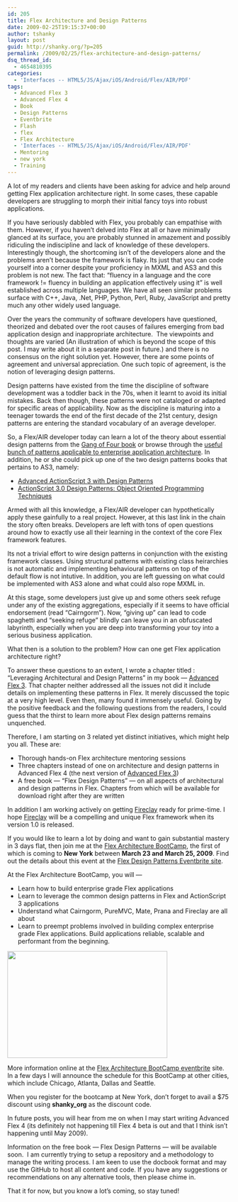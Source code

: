 ```yaml
---
id: 205
title: Flex Architecture and Design Patterns
date: 2009-02-25T19:15:37+00:00
author: tshanky
layout: post
guid: http://shanky.org/?p=205
permalink: /2009/02/25/flex-architecture-and-design-patterns/
dsq_thread_id:
  - 4654810395
categories:
  - 'Interfaces -- HTML5/JS/Ajax/iOS/Android/Flex/AIR/PDF'
tags:
  - Advanced Flex 3
  - Advanced Flex 4
  - Book
  - Design Patterns
  - Eventbrite
  - Flash
  - flex
  - Flex Architecture
  - 'Interfaces -- HTML5/JS/Ajax/iOS/Android/Flex/AIR/PDF'
  - Mentoring
  - new york
  - Training
---
```

A lot of my readers and clients have been asking for advice and help around getting Flex application architecture right. In some cases, these capable developers are struggling to morph their initial fancy toys into robust applications.

If you have seriously dabbled with Flex, you probably can empathise with them. However, if you haven&#8217;t delved into Flex at all or have minimally glanced at its surface, you are probably stunned in amazement and possibly ridiculing the indiscipline and lack of knowledge of these developers. Interestingly though, the shortcoming isn&#8217;t of the developers alone and the problems aren&#8217;t because the framework is flaky. Its just that you can code yourself into a corner despite your proficiency in MXML and AS3 and this problem is not new. The fact that: &#8220;fluency in a language and the core framework != fluency in building an application effectively using it&#8221; is well established across multiple languages. We have all seen similar problems surface with C++, Java, .Net, PHP, Python, Perl, Ruby, JavaScript and pretty much any other widely used language.

Over the years the community of software developers have questioned, theorized and debated over the root causes of failures emerging from bad application design and inappropriate architecture.  The viewpoints and thoughts are varied (An illustration of which is beyond the scope of this post. I may write about it in a separate post in future.) and there is no consensus on the right solution yet. However, there are some points of agreement and universal appreciation. One such topic of agreement, is the notion of leveraging design patterns. 

Design patterns have existed from the time the discipline of software development was a toddler back in the 70s, when it learnt to avoid its initial mistakes. Back then though, these patterns were not cataloged or adapted for specific areas of applicability. Now as the discipline is maturing into a teenager towards the end of the first decade of the 21st century, design patterns are entering the standard vocabulary of an average developer.

So, a Flex/AIR developer today can learn a lot of the theory about essential design patterns from the <a title="Design Patterns: Elements of Reusable Object-Oriented Software" href="http://www.amazon.com/Design-Patterns-Object-Oriented-Addison-Wesley-Professional/dp/0201633612/ref=pd_bbs_sr_1?ie=UTF8&s=books&qid=1235582910&sr=8-1" target="_blank">Gang of Four book</a> or browse through the <a title="Patterns of Enterprise Application Architecture (P of EAA)" href="http://martinfowler.com/eaaCatalog/" target="_blank">useful bunch of patterns applicable to enterprise application architecture</a>. In addition, he or she could pick up one of the two design patterns books that pertains to AS3, namely:

  * <a title="Advanced ActionScript 3 with Design Patterns" href="http://www.amazon.com/Advanced-ActionScript-3-Design-Patterns/dp/0321426568/" target="_blank">Advanced ActionScript 3 with Design Patterns</a>
  * <a title="ActionScript 3.0 Design Patterns: Object Oriented Programming Techniques" href="http://www.amazon.com/ActionScript-3-0-Design-Patterns-Programming/dp/0596528469/" target="_blank">ActionScript 3.0 Design Patterns: Object Oriented Programming Techniques</a>

Armed with all this knowledge, a Flex/AIR developer can hypothetically apply these gainfully to a real project. However, at this last link in the chain the story often breaks. Developers are left with tons of open questions around how to exactly use all their learning in the context of the core Flex framework features.

Its not a trivial effort to wire design patterns in conjunction with the existing framework classes. Using structural patterns with existing class heirarchies is not automatic and implementing behavioural patterns on top of the default flow is not intutive. In addition, you are left guessing on what could be implemented with AS3 alone and what could also rope MXML in.

At this stage, some developers just give up and some others seek refuge under any of the existing aggregations, especially if it seems to have official endorsement (read &#8220;Cairngorm&#8221;). Now, &#8220;giving up&#8221; can lead to code spaghetti and &#8220;seeking refuge&#8221; blindly can leave you in an obfuscated labyrinth, especially when you are deep into transforming your toy into a serious business application.

What then is a solution to the problem? How can one get Flex application architecture right?

To answer these questions to an extent, I wrote a chapter titled : &#8220;Leveraging Architectural and Design Patterns&#8221; in my book &#8212; <a title="Advanced Flex 3" href="http://www.amazon.com/AdvancED-Flex-3-Shashank-Tiwari/dp/1430210273/" target="_blank">Advanced Flex 3</a>. That chapter neither addressed all the issues not did it include details on implementing these patterns in Flex. It merely discussed the topic at a very high level. Even then, many found it immensely useful. Going by the positive feedback and the following questions from the readers, I could guess that the thirst to learn more about Flex design patterns remains unquenched.

Therefore, I am starting on 3 related yet distinct initiatives, which might help you all. These are:

  * Thorough hands-on Flex architecture mentoring sessions
  * Three chapters instead of one on architecture and design patterns in Advanced Flex 4 (the next version of <a title="Advanced Flex 3" href="http://www.amazon.com/AdvancED-Flex-3-Shashank-Tiwari/dp/1430210273/" target="_blank">Advanced Flex 3</a>)
  * A free book &#8212; &#8220;Flex Design Patterns&#8221; &#8212; on all aspects of architectural and design patterns in Flex. Chapters from which will be available for download right after they are written

In addition I am working actively on getting <a title="Fireclay" href="http://code.google.com/p/fireclay/" target="_blank">Fireclay</a> ready for prime-time. I hope [Fireclay](http://code.google.com/p/fireclay/ "Fireclay") will be a compelling and unique Flex framework when its version 1.0 is released.

If you would like to learn a lot by doing and want to gain substantial mastery in 3 days flat, then join me at the <a title="Flex Architecture BootCamp" href="http://flexdesignpatterns.eventbrite.com/" target="_blank">Flex Architecture BootCamp</a>, the first of which is coming to **New York** between **March 23 and March 25, 2009**. Find out the details about this event at the <a title="Flex Design Patterns" href="http://flexdesignpatterns.eventbrite.com/" target="_blank">Flex Design Patterns Eventbrite site</a>. 

At the Flex Architecture BootCamp, you will &#8212; 

  * Learn how to build enterprise grade Flex applications
  * Learn to leverage the common design patterns in Flex and ActionScript 3 applications
  * Understand what Cairngorm, PureMVC, Mate, Prana and Fireclay are all about
  * Learn to preempt problems involved in building complex enterprise grade Flex applications. Build applications reliable, scalable and performant from the beginning.

<img class="alignnone" src="http://shanky.org/images/flex_architecture_bootcamp_shankyorg.png" alt="" width="361" height="241" />

More information online at the <a title="Flex Design Patterns" href="http://flexdesignpatterns.eventbrite.com/" target="_blank">Flex Architecture BootCamp eventbrite</a> site. In a few days I will announce the schedule for this BootCamp at other cities, which include Chicago, Atlanta, Dallas and Seattle.

When you register for the bootcamp at New York, don&#8217;t forget to avail a $75 discount using **shanky_org** as the discount code.

In future posts, you will hear from me on when I may start writing Advanced Flex 4 (its definitely not happening till Flex 4 beta is out and that I think isn&#8217;t happening until May 2009).

Information on the free book &#8212; Flex Design Patterns &#8212; will be available soon.  I am currently trying to setup a repository and a methodology to manage the writing process. I am keen to use the docbook format and may use the GitHub to host all content and code. If you have any suggestions or recommendations on any alternative tools, then please chime in.

That it for now, but you know a lot&#8217;s coming, so stay tuned!